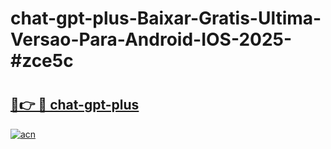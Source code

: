 # chat-gpt-plus-Baixar-Gratis-Ultima-Versao-Para-Android-IOS-2025-#zce5c

# <h2><a href="https://ainizakaria.my?title=chat-gpt-plus&ref=24M">🔗👉 🔴 chat-gpt-plus</a></h2>

[![acn](https://github.com/user-attachments/assets/0f9c940e-d8b0-45ae-aac7-cd30a18b3e1c)](https://ainizakaria.my?title=chat-gpt-plus&ref=24M)

